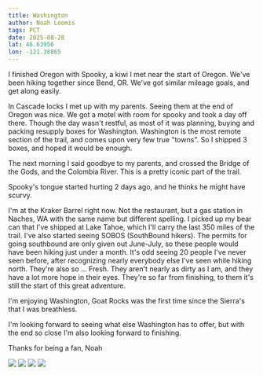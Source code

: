 ```yaml
---
title: Washington
author: Noah Loomis
tags: PCT
date: 2025-08-28
lat: 46.63956
lon: -121.38865
---
```


<script>
    import Image from '$lib/Image.svelte'
</script>

I finished Oregon with Spooky, a kiwi I met near the start of Oregon. We've been hiking together since Bend, OR. We've got similar mileage goals, and get along easily.

In Cascade locks I met up with my parents. Seeing them at the end of Oregon was nice. We got a motel with room for spooky and took a day off there. Though the day wasn't restful, as most of it was planning, buying and packing resupply boxes for Washington. Washington is the most remote section of the trail, and comes upon very few true "towns". So I shipped 3 boxes, and hoped it would be enough. 

The next morning I said goodbye to my parents, and crossed the Bridge of the Gods, and the Colombia River. This is a pretty iconic part of the trail.

Spooky's tongue started hurting 2 days ago, and he thinks he might have scurvy. 

I'm at the Kraker Barrel right now. Not the restaurant, but a gas station in Naches, WA with the same name but different spelling. I picked up my bear can that I've shipped at Lake Tahoe, which I'll carry the last 350 miles of the trail. I've also started seeing SOBOS (SouthBound hikers). The permits for going southbound are only given out June-July, so these people would have been hiking just under a month. It's odd seeing 20 people I've never seen before, after recognizing nearly everybody else I've seen while hiking north. They're also so ... Fresh. They aren't nearly as dirty as I am, and they have a lot more hope in their eyes. They're so far from finishing, to them it's still the start of this great adventure.

I'm enjoying Washington, Goat Rocks was the first time since the Sierra's that I was breathless.

I'm looking forward to seeing what else Washington has to offer, but with the end so close I'm also looking forward to finishing.

Thanks for being a fan,
Noah

<Image src="/img/rainier.JPG" caption="Mt. Rainier"/>

<Image src="/img/spooky.jpg" caption="Spooky" />

<Image src="/img/gods.jpg" caption="Bridge of the gods" />

<Image src="/img/adams.jpg" caption="Mt. Adams" />